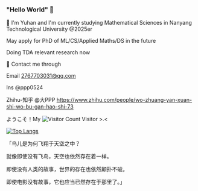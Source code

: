 ### "Hello World" 👋

🌱 I'm Yuhan and I'm currently studying Mathematical Sciences in Nanyang Technological University @2025er

May apply for PhD of ML/CS/Applied Maths/DS in the future

Doing TDA relevant research now

👯 Contact me through 

Email 2767703031@qq.com

Ins @ppp0524

Zhihu-知乎 @大PPP https://www.zhihu.com/people/wo-zhuang-yan-xuan-shi-wo-bu-gan-hao-shi-73


<!--
**Yuhan0524/Yuhan0524** is a ✨ _special_ ✨ repository because its `README.md` (this file) appears on your GitHub profile.

Here are some ideas to get you started:

- 🔭 I’m currently working on ...

- 👯 I’m looking to collaborate on ...
- 🤔 I’m looking for help with ...
- 💬 Ask me about ...
- 📫 How to reach me: ...
- 😄 Pronouns: ...
- ⚡ Fun fact: ...
-->
ようこそ！My ![Visitor Count](https://profile-counter.glitch.me/Yuhan0524/count.svg) Visitor >.<

[![Top Langs](https://github-readme-stats.vercel.app/api/top-langs/?username=Yuhan0524&layout=compact)](https://github.com/Yuhan0524/github-readme-stats)

「鸟儿是为何飞翔于天空之中？

就像即使没有飞鸟，天空也依然存在着一样。

即使没有人类的故事，世界的存在也依然颠扑不破。

即使电影没有故事，它也应当已然存在于那里了。」
